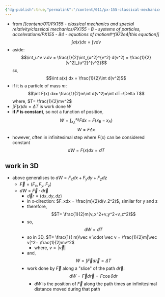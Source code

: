 ```yaml
---
{"dg-publish":true,"permalink":"/content/011/px-155-classical-mechanics-and-special-relativity/classical-mechanics/px-155-c-work-and-energy/px-155-c1-work-and-kinetic-energy/","created":"2024-10-01T18:27:09.511+01:00","updated":"2024-11-26T19:55:22.286+00:00"}
---
```


- from *[[content/011/PX155 - classical mechanics and special relativity/classical mechanics/PX155 - B - systems of particles, accelerations/PX155 - B4 - equations of motion#^f972e4\|this equation]]*
$$\int a(x)dx = \int v dv$$
- aside:
$$\int_u^v v.dv = \frac{1}{2}\int_{u^2}^{v^2} d(v^2) = \frac{1}{2}[v^2]_{u^2}^{v^2}$$
	so,
$$\int a(x) dx = \frac{1}{2}\int d(v^2)$$
- if it is a particle of mass $m$:
$$\int F(x) dx= \frac{1}{2}m\int d(v^2)=\int dT=\Delta T$$
		where, $T= \frac{1}{2}mv^2$
- $\int F(x)dx = \Delta T$ is work done $W$
- **if $F$ is constant**, so not a function of position,$$W=\int_{x_A}^{x_{B}}Fdx= F(x_B-x_A)$$ 
$$W=F\Delta x$$
- however, often in infinitesimal step where $F(x)$ can be considered constant
$$dW=F(x)dx=dT$$
## work in 3D
- above generalises to $dW=F_xdx+F_ydy+F_zdz$ 
	- $\vec F=(F_x,F_y,F_z)$
	- $dW=\vec F\cdot d\vec r$
		- $\vec dr = (dx,dy,dz)$
		- in x-direction: $F_xdx = \frac{m}{2}d(v_2^2)$, similar for y and z
		- therefore,
$$T= \frac{1}{2}m(v_x^2+v_y^2+v_z^2)$$
		- so,
$$dW=dT$$
		- so in 3D, $T= \frac{1}{ m}\vec v \cdot \vec v = \frac{1}{2}m|\vec v|^2= \frac{1}{2}mv^2$
			- where,  $v=|\vec v|$
		- and,
$$W=\int\vec F d\vec r = \Delta T$$
		- work done by $\vec F$ along a "slice" of the path $d \vec r$:
$$dW=\vec F d\vec r =F\cos{\theta}dr$$
			- $dW$ is the position of $\vec F$ along the path times an infinitesimal distance moved during that path
